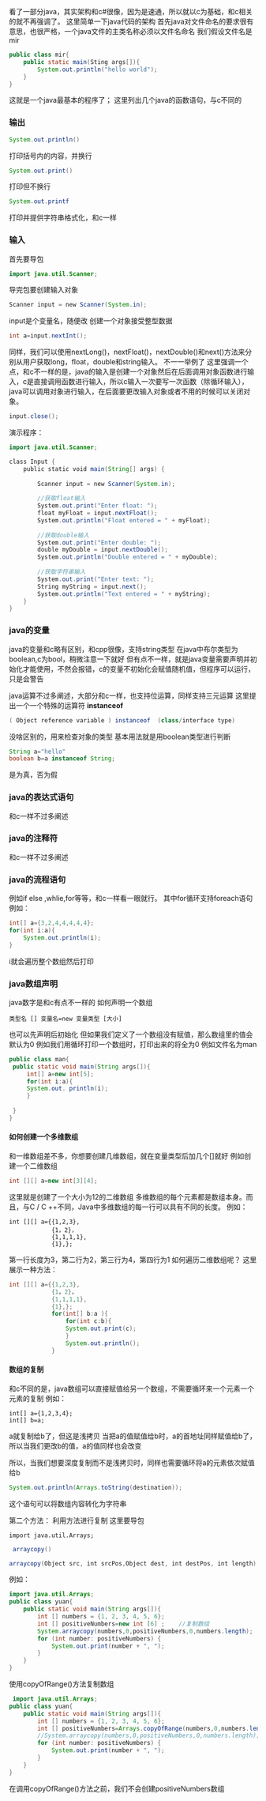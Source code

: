 看了一部分java，其实架构和c#很像，因为是速通，所以就以c为基础，和c相关的就不再强调了。
这里简单一下java代码的架构
首先java对文件命名的要求很有意思，也很严格，一个java文件的主类名称必须以文件名命名
我们假设文件名是mir
```java
public class mir{
	public static main(Sting args[]){
		System.out.println("hello world");
	}
}
```
这就是一个java最基本的程序了；
这里列出几个java的函数语句，与c不同的
### 输出
```java
System.out.println()
```
打印括号内的内容，并换行
```java
System.out.print()
```
打印但不换行
```java
System.out.printf
```
打印并提供字符串格式化，和c一样
### 输入
首先要导包
```java
import java.util.Scanner;
```
导完包要创建输入对象
```java
Scanner input = new Scanner(System.in);
```
input是个变量名，随便改
创建一个对象接受整型数据
```java
int a=input.nextInt();
```
同样，我们可以使用nextLong()，nextFloat()，nextDouble()和next()方法来分别从用户获取long，float，double和string输入。
不一一举例了
这里强调一个点，和c不一样的是，java的输入是创建一个对象然后在后面调用对象函数进行输入，c是直接调用函数进行输入，所以c输入一次要写一次函数（除循环输入），java可以调用对象进行输入，在后面要更改输入对象或者不用的时候可以关闭对象。
```java
input.close();
```

演示程序：
```java
import java.util.Scanner;

class Input {
    public static void main(String[] args) {
    	
        Scanner input = new Scanner(System.in);
    	
        //获取float输入
        System.out.print("Enter float: ");
        float myFloat = input.nextFloat();
        System.out.println("Float entered = " + myFloat);
    	
        //获取double输入
        System.out.print("Enter double: ");
        double myDouble = input.nextDouble();
        System.out.println("Double entered = " + myDouble);
    	
        //获取字符串输入
        System.out.print("Enter text: ");
        String myString = input.next();
        System.out.println("Text entered = " + myString);
    }
}
```

### java的变量
java的变量和c略有区别，和cpp很像，支持string类型
在java中布尔类型为boolean,c为bool，稍微注意一下就好
但有点不一样，就是java变量需要声明并初始化才能使用，不然会报错，c的变量不初始化会赋值随机值，但程序可以运行，只是会警告

java运算不过多阐述，大部分和c一样，也支持位运算，同样支持三元运算
这里提出一个一个特殊的运算符
**instanceof**
```java
( Object reference variable ) instanceof  (class/interface type)
```
没啥区别的，用来检查对象的类型
基本用法就是用boolean类型进行判断
```java
String a="hello"
boolean b=a instanceof String;

```
是为真，否为假

### java的表达式语句
和c一样不过多阐述

### java的注释符
和c一样不过多阐述

### java的流程语句
例如if else ,whlie,for等等，和c一样看一眼就行。
其中for循环支持foreach语句
例如：
```java
int[] a={3,2,4,4,4,4,4};
for(int i:a){
	System.out.println(i);
}
```
i就会遍历整个数组然后打印

### java数组声明
java数字是和c有点不一样的
如何声明一个数组

```
类型名 [] 变量名=new 变量类型 [大小]
```
也可以先声明后初始化
但如果我们定义了一个数组没有赋值，那么数组里的值会默认为0
例如我们用循环打印一个数组时，打印出来的将全为0
例如文件名为man
```java
public class man{
 public static void main(String args[]){
	 int[] a=new int[5];
	 for(int i:a){
	 System.out. println(i);
	 }
 
 }
}
```

#### 如何创建一个多维数组
和一维数组差不多，你想要创建几维数组，就在变量类型后加几个[]就好
例如创建一个二维数组
```java
int [][] a=new int[3][4];
```
这里就是创建了一个大小为12的二维数组
多维数组的每个元素都是数组本身。而且，与C / C ++不同，Java中多维数组的每一行可以具有不同的长度。
例如：
```
int [][] a={{1,2,3},
			{1，2}，
			{1,1,1,1},
			{1},};
```
第一行长度为3，第二行为2，第三行为4，第四行为1
如何遍历二维数组呢？
这里展示一种方法：
```java
int [][] a={{1,2,3},
			{1，2}，
			{1,1,1,1},
			{1},};
			for(int[] b:a ){
				for(int c:b){
				System.out.print(c);
				}
				System.out.println();
			}
 ```

#### 数组的复制
和c不同的是，java数组可以直接赋值给另一个数组，不需要循环来一个元素一个元素的复制
例如：
```
int[] a={1,2,3,4};
int[] b=a;
```
a就复制给b了，但这是浅拷贝
当把a的值赋值给b时，a的首地址同样赋值给b了，所以当我们更改b的值，a的值同样也会改变

所以，当我们想要深度复制而不是浅拷贝时，同样也需要循环将a的元素依次赋值给b
```java
System.out.println(Arrays.toString(destination));
```
这个语句可以将数组内容转化为字符串

第二个方法：
利用方法进行复制
这里要导包
```
import java.util.Arrays;
```
```java
 arraycopy()
```
```java
arraycopy(Object src, int srcPos,Object dest, int destPos, int length)
```
例如：
```java
import java.util.Arrays;  
public class yuan{  
    public static void main(String args[]){  
        int [] numbers = {1, 2, 3, 4, 5, 6};  
        int [] positiveNumbers=new int [6] ;    //复制数组  
        System.arraycopy(numbers,0,positiveNumbers,0,numbers.length);  
        for (int number: positiveNumbers) {  
            System.out.print(number + ", ");  
        }  
    }  
}
```
 
 使用copyOfRange()方法复制数组
```java
 import java.util.Arrays;  
public class yuan{  
    public static void main(String args[]){  
        int [] numbers = {1, 2, 3, 4, 5, 6};  
        int [] positiveNumbers=Arrays.copyOfRange(numbers,0,numbers.length) ;    //复制数组  
        //System.arraycopy(numbers,0,positiveNumbers,0,numbers.length);  
        for (int number: positiveNumbers) {  
            System.out.print(number + ", ");  
        }  
    }  
}
```
在调用copyOfRange()方法之前，我们不会创建positiveNumbers数组